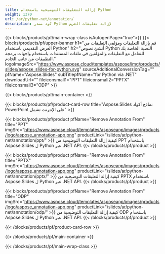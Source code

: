 ```yaml
---
title: إزالة التعليقات التوضيحية باستخدام Python
weight: 1370
url: /ar/python-net/annotation/
description: كود مصدر Python لإزالة تعليقات العرض
---
```


{{< blocks/products/pf/main-wrap-class isAutogenPage="true">}}
{{< blocks/products/pf/upper-banner h1="قم بإزالة التعليقات ومؤلفي التعليقات من العرض التقديمي باستخدام Python" h2="أنشئ نصوص Python النصية الخاصة بك للتعامل مع التعليقات والمؤلفين في ملفات المستندات باستخدام واجهات برمجة التطبيقات من جانب الخادم." logoImageSrc="https://www.aspose.cloud/templates/aspose/img/products/slides/aspose_slides-for-python.svg" sourceAdditionalConversionTag="" pfName="Aspose.Slides" subTitlepfName="for Python via .NET" downloadUrl="" fileiconsmall1="PPT" fileiconsmall2="PPTX" fileiconsmall3="ODP" >}}

{{< blocks/products/pf/main-container >}}

{{< blocks/products/pf/product-card-row title="Aspose.Slides نماذج أكواد PowerPoint على الإنترنت تشمل" >}}

{{< blocks/products/pf/product pfName="Remove Annotation From" title="PPT" imgSrc="https://www.aspose.cloud/templates/asposeapp/images/products/logo/aspose_annotation-app.png" productLink="/slides/ar/python-net/annotation/ppt/" >}}
كيفية إزالة التعليقات التوضيحية من PPT باستخدام Aspose.Slides ل Python عبر .NET API.
{{< /blocks/products/pf/product >}}

{{< blocks/products/pf/product pfName="Remove Annotation From" title="PPTX" imgSrc="https://www.aspose.cloud/templates/asposeapp/images/products/logo/aspose_annotation-app.png" productLink="/slides/ar/python-net/annotation/pptx/" >}}
كيفية إزالة التعليقات التوضيحية من PPTX باستخدام Aspose.Slides ل Python عبر .NET API.
{{< /blocks/products/pf/product >}}

{{< blocks/products/pf/product pfName="Remove Annotation From" title="ODP" imgSrc="https://www.aspose.cloud/templates/asposeapp/images/products/logo/aspose_annotation-app.png" productLink="/slides/ar/python-net/annotation/odp/" >}}
كيفية إزالة التعليقات التوضيحية من ODP باستخدام Aspose.Slides ل Python عبر .NET API.
{{< /blocks/products/pf/product >}}

{{< /blocks/products/pf/product-card-row >}}

{{< /blocks/products/pf/main-container >}}
    
{{< /blocks/products/pf/main-wrap-class >}}
